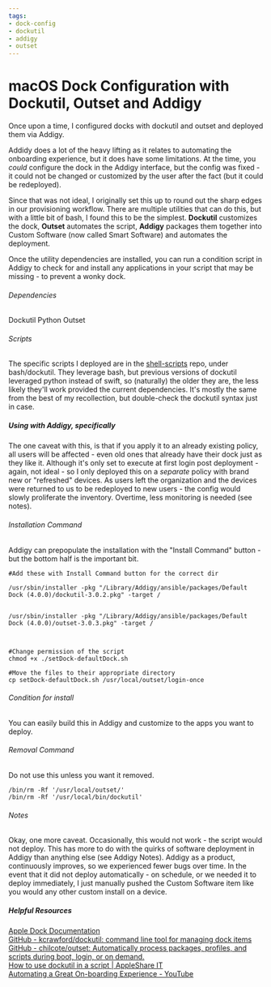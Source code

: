 ```yaml
---
tags: 
- dock-config
- dockutil
- addigy
- outset
---
```

# macOS Dock Configuration with Dockutil, Outset and Addigy

Once upon a time, I configured docks with dockutil and outset and deployed them via Addigy. 

Addidy does a lot of the heavy lifting as it relates to automating the onboarding experience, but it does have some limitations. At the time, you *could* configure the dock in the Addigy interface, but the config was fixed - it could not be changed or customized by the user after the fact (but it could be redeployed). 

Since that was not ideal, I originally set this up to round out the sharp edges in our provisioning workflow. There are multiple utilities that can do this, but with a little bit of bash, I found this to be the simplest. **Dockutil** customizes the dock, **Outset** automates the script, **Addigy** packages them together into Custom Software (now called Smart Software) and automates the deployment.

Once the utility dependencies are installed, you can run a condition script in Addigy to check for and install any applications in your script that may be missing - to prevent a wonky dock. 

###### Dependencies 

Dockutil
Python
Outset 

###### Scripts

The specific scripts I deployed are in the [shell-scripts](https://github.com/damitasalmon/shell-scripts) repo, under bash/dockutil. They leverage bash, but previous versions of dockutil leveraged python instead of swift, so (naturally) the older they are, the less likely they'll work provided the current dependencies. It's mostly the same from the best of my recollection, but double-check the dockutil syntax just in case. 

##### Using with Addigy, specifically

The one caveat with this, is that if you apply it to an already existing policy, all users will be affected - even old ones that already have their dock just as they like it. Although it's only set to execute at first login post deployment - again, not ideal - so I only deployed this on a *separate* policy with brand new or "refreshed" devices. As users left the organization and the devices were returned to us to be redeployed to new users - the config would slowly proliferate the inventory. Overtime, less monitoring is needed (see notes). 

###### Installation Command

Addigy can prepopulate the installation with the "Install Command" button - but the bottom half is the important bit. 

```
#Add these with Install Command button for the correct dir

/usr/sbin/installer -pkg "/Library/Addigy/ansible/packages/Default Dock (4.0.0)/dockutil-3.0.2.pkg" -target /


/usr/sbin/installer -pkg "/Library/Addigy/ansible/packages/Default Dock (4.0.0)/outset-3.0.3.pkg" -target /
  
  

#Change permission of the script
chmod +x ./setDock-defaultDock.sh

#Move the files to their appropriate directory
cp setDock-defaultDock.sh /usr/local/outset/login-once

```

###### Condition for install

You can easily build this in Addigy and customize to the apps you want to deploy. 


###### Removal Command

Do not use this unless you want it removed. 

```
/bin/rm -Rf '/usr/local/outset/'
/bin/rm -Rf '/usr/local/bin/dockutil'
```

###### Notes

Okay, one more caveat. Occasionally, this would not work - the script would not deploy. This has more to do with the quirks of software deployment in Addigy than anything else (see Addigy Notes). Addigy as a product, continuously improves, so we experienced fewer bugs over time. In the event that it did not deploy automatically - on schedule, or we needed it to deploy immediately, I just manually pushed the Custom Software item like you would any other custom install on a device. 

##### Helpful Resources
[Apple Dock Documentation](https://developer.apple.com/documentation/devicemanagement/dock)<br />
[GitHub - kcrawford/dockutil: command line tool for managing dock items](https://github.com/kcrawford/dockutil)<br />
[GitHub - chilcote/outset: Automatically process packages, profiles, and scripts during boot, login, or on demand.](https://github.com/chilcote/outset)<br />
[How to use dockutil in a script | AppleShare IT](https://appleshare.it/posts/use-dockutil-in-a-script/)<br />
[Automating a Great On-boarding Experience - YouTube](https://www.youtube.com/watch?v=I-J5ty7SQls)<br />
